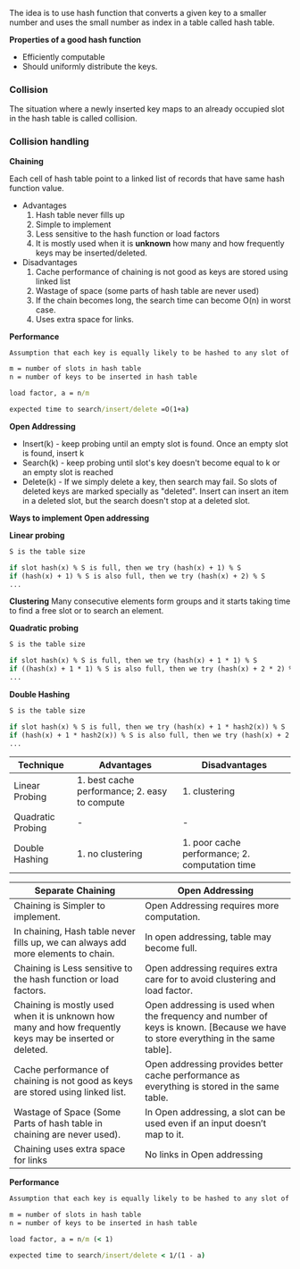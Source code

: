 The idea is to use hash function that converts a given key to a smaller number and uses the small number as index in a 
table called hash table.

**Properties of a good hash function**
* Efficiently computable
* Should uniformly distribute the keys.

### Collision

The situation where a newly inserted key maps to an already occupied slot in the hash table is called collision.

### Collision handling

**Chaining**

Each cell of hash table point to a linked list of records that have same hash function value.
* Advantages
    1. Hash table never fills up
    2. Simple to implement
    3. Less sensitive to the hash function or load factors
    4. It is mostly used when it is **unknown** how many and how frequently keys may be inserted/deleted.
* Disadvantages
    1. Cache performance of chaining is not good as keys are stored using linked list
    2. Wastage of space (some parts of hash table are never used)
    3. If the chain becomes long, the search time can become O(n) in worst case.
    4. Uses extra space for links.

**Performance**

```cmd
Assumption that each key is equally likely to be hashed to any slot of table.

m = number of slots in hash table
n = number of keys to be inserted in hash table

load factor, a = n/m

expected time to search/insert/delete =O(1+a)

```

**Open Addressing**

* Insert(k) - keep probing until an empty slot is found. Once an empty slot is found, insert k
* Search(k) - keep probing until slot's key doesn't become equal to k or an empty slot is reached
* Delete(k) - If we simply delete a key, then search may fail. So slots of deleted keys are marked specially as "deleted".
 Insert can insert an item in a deleted slot, but the search doesn't stop at a deleted slot.

**Ways to implement Open addressing**

**Linear probing**
```cmd
S is the table size

if slot hash(x) % S is full, then we try (hash(x) + 1) % S
if (hash(x) + 1) % S is also full, then we try (hash(x) + 2) % S
...
```

**Clustering** Many consecutive elements form groups and it starts taking time to find a free slot or to search an element.

**Quadratic probing**
```cmd
S is the table size

if slot hash(x) % S is full, then we try (hash(x) + 1 * 1) % S
if ((hash(x) + 1 * 1) % S is also full, then we try (hash(x) + 2 * 2) % S
...
```

**Double Hashing**
```cmd
S is the table size

if slot hash(x) % S is full, then we try (hash(x) + 1 * hash2(x)) % S
if (hash(x) + 1 * hash2(x)) % S is also full, then we try (hash(x) + 2 * hash2(x)) % S
...
```

| Technique         | Advantages                                    | Disadvantages                                  |
|-------------------|-----------------------------------------------|------------------------------------------------|
| Linear Probing    | 1. best cache performance; 2. easy to compute | 1. clustering                                  |
| Quadratic Probing | -                                             | -                                              |
| Double Hashing    | 1. no clustering                              | 1. poor cache performance; 2. computation time |

| Separate Chaining                                                                                       | Open Addressing                                                                                                                  |
|---------------------------------------------------------------------------------------------------------|----------------------------------------------------------------------------------------------------------------------------------|
| Chaining is Simpler to implement.                                                                       | Open Addressing requires more computation.                                                                                       |
| In chaining, Hash table never fills up, we can always add more elements to chain.                       | In open addressing, table may become full.                                                                                       |
| Chaining is Less sensitive to the hash function or load factors.                                        | Open addressing requires extra care for to avoid clustering and load factor.                                                     |
| Chaining is mostly used when it is unknown how many and how frequently keys may be inserted or deleted. | Open addressing is used when the frequency and number of keys is known. [Because we have to store everything in the same table]. |
| Cache performance of chaining is not good as keys are stored using linked list.                         | Open addressing provides better cache performance as everything is stored in the same table.                                     |
| Wastage of Space (Some Parts of hash table in chaining are never used).                                 | In Open addressing, a slot can be used even if an input doesn’t map to it.                                                       |
| Chaining uses extra space for links                                                                     | No links in Open addressing                                                                                                      |

**Performance**
```cmd
Assumption that each key is equally likely to be hashed to any slot of table.

m = number of slots in hash table
n = number of keys to be inserted in hash table

load factor, a = n/m (< 1)

expected time to search/insert/delete < 1/(1 - a)
```